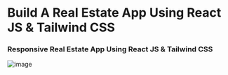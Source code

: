 # Build A Real Estate App Using React JS & Tailwind CSS
### Responsive Real Estate App Using React JS & Tailwind CSS

![image](https://user-images.githubusercontent.com/59428039/232766424-1b118b69-aaa1-49d5-9558-1b81c18ce3ff.png)


